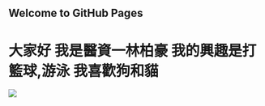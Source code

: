 ## Welcome to GitHub Pages
<h1>
  大家好 我是醫資一林柏豪
  我的興趣是打籃球,游泳
  我喜歡狗和貓
  </h1>
    
   <img src="https://tw.images.search.yahoo.com/search/images;_ylt=AwrtFp8jmI9cFPoAsq1r1gt.;_ylu=X3oDMTE0dmtpNW1vBGNvbG8DdHcxBHBvcwMxBHZ0aWQDREQwMDFfMQRzZWMDcGl2cw--?p=%E7%81%8C%E7%B1%83%E9%AB%98%E6%89%8B&fr2=piv-web&fr=mcafee#id=5&iurl=http%3A%2F%2Fmouse.latercera.com%2Fwp-content%2Fuploads%2F2017%2F02%2FSlam-Dunk-900x599.jpg&action=click"/>
    
  

